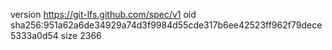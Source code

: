 version https://git-lfs.github.com/spec/v1
oid sha256:951a62a6de34929a74d3f9984d55cde317b6ee42523ff962f79dece5333a0d54
size 2366

